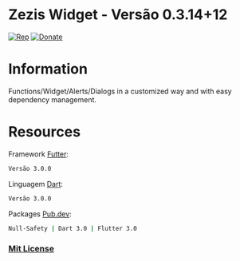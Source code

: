 # Zezis Widget - Versão 0.3.14+12

[![Rep](https://img.shields.io/badge/Rep-GitHub-green)](https://github.com/joseaugustoaquino/zezis_widget) [![Donate](https://img.shields.io/badge/Donate-PayPal-green)](https://www.paypal.com/donate/?hosted_button_id=X33T6Y8W8B3AY)

# Information
Functions/Widget/Alerts/Dialogs in a customized way and with easy dependency management.

# Resources

Framework [Futter](https://flutter.dev/):
```sh
Versão 3.0.0
```

Linguagem [Dart](https://dart.dev/):
```sh
Versão 3.0.0
```

Packages [Pub.dev](https://pub.dev/):
```sh
Null-Safety | Dart 3.0 | Flutter 3.0
```

### [Mit License](https://github.com/joseaugustoaquino/zezis_widget/blob/main/LICENSE)
